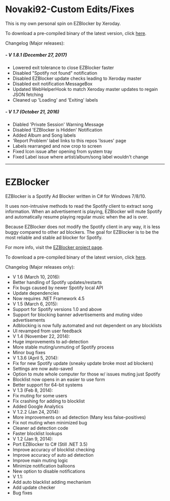 
# Novaki92-Custom Edits/Fixes


This is my own personal spin on EZBlocker by Xeroday.

To download a pre-compiled binary of the latest version, click [here][3].

Changelog (Major releases):
##### - V 1.8.1 (December 27, 2017)
  - Lowered exit tolerance to close EZBlocker faster
  - Disabled "Spotify not found" notification
  - Disabled EZBlocker update checks leading to Xeroday master
  - Disabled exit notification MessageBox
  - Updated WebHelperHook to match Xeroday master updates to regain JSON fetching
  - Cleaned up 'Loading' and 'Exiting' labels


##### - V 1.7 (October 21, 2016)
  - Diabled 'Private Session' Warning Message
  - Disabled 'EZBlocker is Hidden' Notification
  - Added Album and Song labels
  - 'Report Problem' label links to this repos 'Issues' page
  - Labels rearranged and now crop to screen
  - Fixed Icon issue after opening from system tray
  - Fixed Label issue where artist/album/song label wouldn't change

---

# EZBlocker


EZBlocker is a Spotify Ad Blocker written in C# for Windows 7/8/10.

It uses non-intrusive methods to read the Spotify client to extract song information. When an advertisement is playing, EZBlocker will mute Spotify and automatically resume playing regular music when the ad is over.

Because EZBlocker does not modify the Spotify client in any way, it is less buggy compared to other ad blockers. The goal for EZBlocker is to be the most reliable and stable ad blocker for Spotify.

For more info, visit the [EZBlocker project page][2].

To download a pre-compiled binary of the latest version, click [here][1].

Changelog (Major releases only):
 - V 1.6 (March 10, 2016):
  - Better handling of Spotify updates/restarts
  - Fix bugs caused by newer Spotify local API
  - Update dependencies
  - Now requires .NET Framework 4.5
 - V 1.5 (March 6, 2015):
  - Support for Spotify versions 1.0 and above
  - Support for blocking banner advertisements and muting video advertisements
  - Adblocking is now fully automated and not dependent on any blocklists
  - UI revamped from user feedback
 - V 1.4 (November 22, 2014):
  - Huge improvements to ad-detection
  - More stable muting/unmuting of Spotify process
  - Minor bug fixes
 - V 1.3.6 (April 5, 2014):
  - Fix for new Spotify update (sneaky update broke most ad blockers)
  - Settings are now auto-saved
  - Option to mute whole computer for those w/ issues muting just Spotify
  - Blocklist now opens in an easier to use form
  - Better support for 64-bit systems
 - V 1.3 (Feb 8, 2014):
  - Fix muting for some users
  - Fix crashing for adding to blocklist
  - Added Google Analytics
 - V 1.2.2 (Jan 24, 2014):
  - More improvements on ad detection (Many less false-positives)
  - Fix not muting when minimized bug
  - Cleaner ad detection code
  - Faster blocklist lookups
 - V 1.2 (Jan 9, 2014):
  - Port EZBlocker to C# (Still .NET 3.5)
  - Improve accuracy of blocklist checking
  - Improve accuracy of auto ad detection
  - Improve main muting logic
  - Minimize notification balloons
  - New option to disable notifications
 - V 1.1:
  - Add auto blacklist adding mechanism
  - Add update checker
  - Bug fixes


  [1]: http://www.ericzhang.me/dl/?file=EZBlocker.php
  [2]: http://www.ericzhang.me/projects/spotify-ad-blocker-ezblocker/
  [3]: https://github.com/Novaki92/Spotify-Ad-Blocker/raw/master/Latest%20Executable/EZBlocker.exe
